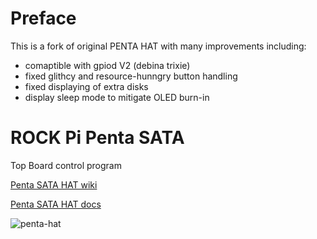 # Preface

This is a fork of original PENTA HAT with many improvements including:
* comaptible with gpiod V2 (debina trixie)
* fixed glithcy and resource-hunngry button handling
* fixed displaying of extra disks 
* display sleep mode to mitigate OLED burn-in

# ROCK Pi Penta SATA

Top Board control program

[Penta SATA HAT wiki](<https://wiki.radxa.com/Penta_SATA_HAT>)

[Penta SATA HAT docs](https://docs.radxa.com/en/accessories/penta-sata-hat)

![penta-hat](images/penta-sata-hat.png)
